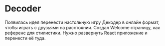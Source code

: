 # Decoder
Появилась идея перенести настольную игру Декодер в онлайн формат, чтобы играть с друзьями на расстоянии.
Создал Welcome страницу, как референс для стилистики. Нужно развернуть React приложение и перенести её туда.
